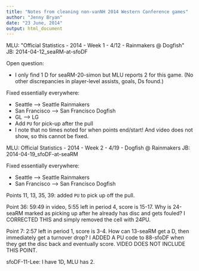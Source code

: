 ```yaml
---
title: "Notes from cleaning non-vanNH 2014 Western Conference games"
author: "Jenny Bryan"
date: "23 June, 2014"
output: html_document
---
```


MLU: "Official Statistics - 2014 - Week 1 - 4/12 - Rainmakers @ Dogfish"  
JB: 2014-04-12_seaRM-at-sfoDF  

Open question:

  * I only find 1 D for seaRM-20-simon but MLU reports 2 for this game. (No other discrepancies in player-level assists, goals, Ds found.)

Fixed essentially everywhere:

  * Seattle --> Seattle Rainmakers  
  * San Francisco --> San Francisco Dogfish  
  * GL --> LG  
  * Add `PU` for pick-up after the pull 
  * I note that no times noted for when points end/start! And video does not show, so this cannot be fixed.

MLU: Official Statistics - 2014 - Week 2 - 4/19 - Dogfish @ Rainmakers
JB: 2014-04-19_sfoDF-at-seaRM

Fixed essentially everywhere:

  * Seattle --> Seattle Rainmakers  
  * San Francisco --> San Francisco Dogfish  
 
Points 11, 13, 35, 39: added `PU` to pick up off the pull.

Point 36: 59:49 in video, 5:55 left in period 4, score is 15-17. Why is 24-seaRM marked as picking up after he already has disc and gets fouled? I CORRECTED THIS and simply removed the cell with 24PU.

Point 7: 2:57 left in period 1, score is 3-4. How can 13-seaRM get a D, then immediately get a turnover drop? I ADDED A PU code to 88-sfoDF when they get the disc back and eventually score. VIDEO DOES NOT INCLUDE THIS POINT.

sfoDF-11-Lee: I have 1D, MLU has 2.
  

